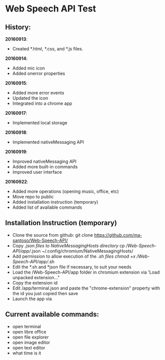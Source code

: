 # Web Speech API Test
## History:
**20160913**: 
* Created *.html, *.css, and *.js files.

**20160914**:
* Added mic icon
* Added onerror properties

**20160915**:
* Added more error events
* Updated the icon
* Integrated into a chrome app

**20160917**:
* Implemented local storage

**20160918**:
* Implemented nativeMessaging API

**20160919**:
* Improved nativeMessaging API
* Added more built-in commands
* Improved user interface

**20160922**:
* Added more operations (opening music, office, etc)
* Move repo to public
* Added installation instruction (temporary)
* Added list of available commands

## Installation Instruction (temporary)
* Clone the source from github:
    git clone https://github.com/ma-santoso/Web-Speech-API/
* Copy *.json files to NativeMessagingHosts directory
    cp /Web-Speech-API/app/*.json ~/.config/chromium/NativeMessagingHosts/
* Add permission to allow execution of the *.sh files
    chmod +x /Web-Speech-API/app/*.sh
* Edit the *.sh and *json file if necessary, to suit your needs
* Load the /Web-Speech-API/app folder in chromium extension via 'Load unpacked extension..."
* Copy the extension id
* Edit /app/terminal.json and paste the "chrome-extension" property with the id you just copied then save
* Launch the app via 

## Current available commands:
* open terminal
* open libre office
* open file explorer
* open image editor
* open text editor
* what time is it